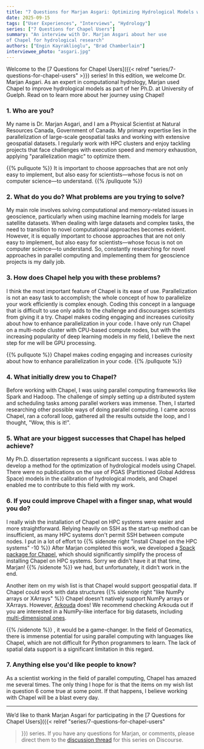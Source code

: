 ```yaml
---
title: "7 Questions for Marjan Asgari: Optimizing Hydrological Models with Chapel"
date: 2025-09-15
tags: ["User Experiences", "Interviews", "Hydrology"]
series: ["7 Questions for Chapel Users"]
summary: "An interview with Dr. Marjan Asgari about her use
of Chapel for hydrological research"
authors: ["Engin Kayraklioglu", "Brad Chamberlain"]
interviewee_photo: "asgari.jpg"
---
```


Welcome to the [7 Questions for Chapel Users]({{< relref
"series/7-questions-for-chapel-users" >}}) series! In this edition, we
welcome Dr. Marjan Asgari. As an expert in computational hydrology,
Marjan used Chapel to improve hydrological models as part of her
Ph.D. at University of Guelph. Read on to learn more about her journey
using Chapel!

### 1. Who are you?

My name is Dr. Marjan Asgari, and I am a Physical Scientist at Natural Resources
Canada, Government of Canada. My primary expertise lies in the parallelization
of large-scale geospatial tasks and working with extensive geospatial datasets.
I regularly work with HPC clusters and enjoy tackling projects that face
challenges with execution speed and memory exhaustion, applying "parallelization
magic" to optimize them.

{{% pullquote %}}
It is important to choose approaches that are not only easy to implement, but
also easy for scientists—whose focus is not on computer science—to understand.
{{% /pullquote %}}

### 2. What do you do? What problems are you trying to solve?

My main role involves solving computational and memory-related issues in
geoscience, particularly when using machine learning models for large satellite
datasets. When dealing with large datasets and complex tasks, the need to
transition to novel computational approaches becomes evident. However, it is
equally important to choose approaches that are not only easy to implement, but
also easy for scientists—whose focus is not on computer science—to understand.
So, constantly researching for novel approaches in parallel computing and
implementing them for geoscience projects is my daily job.


### 3. How does Chapel help you with these problems?

I think the most important feature of Chapel is its ease of use. Parallelization
is not an easy task to accomplish; the whole concept of how to parallelize your
work efficiently is complex enough. Coding this concept in a language that is
difficult to use only adds to the challenge and discourages scientists from
giving it a try. Chapel makes coding engaging and increases curiosity about how
to enhance parallelization in your code. I have only run Chapel on a multi-node
cluster with CPU-based compute nodes, but with the increasing popularity of deep
learning models in my field, I believe the next step for me will be GPU
processing.

{{% pullquote %}}
Chapel makes coding engaging and increases curiosity about how to enhance
parallelization in your code.
{{% /pullquote %}}

### 4. What initially drew you to Chapel?

Before working with Chapel, I was using parallel computing frameworks like Spark
and Hadoop. The challenge of simply setting up a distributed system and
scheduling tasks among parallel workers was immense. Then, I started researching
other possible ways of doing parallel computing. I came across Chapel, ran a
coforall loop, gathered all the results outside the loop, and I thought, "Wow,
this is it!".

### 5. What are your biggest successes that Chapel has helped achieve?

My Ph.D. dissertation represents a significant success. I was able to develop a
method for the optimization of hydrological models using Chapel. There were no
publications on the use of PGAS (Partitioned Global Address Space) models in the
calibration of hydrological models, and Chapel enabled me to contribute to this
field with my work.


### 6. If you could improve Chapel with a finger snap, what would you do?

I really wish the installation of Chapel on HPC systems were easier and more
straightforward. Relying heavily on SSH as the start-up method can be
insufficient, as many HPC systems don't permit SSH between compute nodes.  I
put in a lot of effort to {{% sidenote right "install Chapel on the HPC systems" -10 %}}
After Marjan completed this work, we developed a <a
href="https://chapel-lang.org/docs/main/usingchapel/QUICKSTART.html#building-from-source-via-spack">Spack
package for Chapel</a>, which should significantly simplify the process of
installing Chapel on HPC systems.  Sorry we didn't have it at that time, Marjan!
{{% /sidenote %}} we had, but unfortunately, it didn’t work in the end.

Another item on my wish list is that Chapel would support geospatial data. If
Chapel could work with data structures {{% sidenote right "like NumPy arrays or XArrays" %}}
Chapel doesn't natively support NumPy arrays or XArrays. However,
<a href="https://arkouda-www.github.io/">Arkouda</a> does!  We recommend
checking Arkouda out if you are interested in a NumPy-like interface for big
datasets, including <a href="youtube.com/watch?v=v8p0T-RJTCU&embeds_referring_euri=https%3A%2F%2Fdiscourse.pangeo.io%2F&source_ve_path=Mjg2NjY">multi-dimensional ones</a>.

{{% /sidenote %}}
, it would be
a game-changer. In the field of Geomatics, there is immense potential for using
parallel computing with languages like Chapel, which are not difficult for
Python programmers to learn. The lack of spatial data support is a significant
limitation in this regard.

### 7. Anything else you'd like people to know?

As a scientist working in the field of parallel computing, Chapel has amazed me
several times. The only thing I hope for is that the items on my wish list in
question 6 come true at some point. If that happens, I believe working with
Chapel will be a blast every day.


---

We’d like to thank Marjan Asgari for participating in the [7 Questions
for Chapel Users]({{< relref "series/7-questions-for-chapel-users"
>}}) series. If you have any questions for Marjan, or comments, please
direct them to the [discussion
thread](https://chapel.discourse.group/t/7-questions-for-chapel-users-series-questions-comments/37200)
for this series on Discourse.
